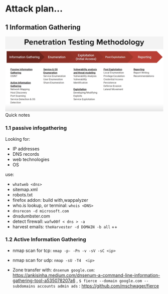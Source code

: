 # Attack plan...

## 1 Information Gathering

![alt text](/assets/pentesting_flow.png)
Quick notes

### 1.1 passive infogathering

Looking for:

- IP addresses
- DNS records
- web technologies
- OS

use:

- `whatweb <dns>`
- sitemap.xml
- robots.txt
- firefox addon: build with,wappalyzer
- who.is lookup, or terminal: `whois <DNS>`
- `dnsrecon -d microsoft.com`
- dnsdumbster.com
- detect firewall: `wafw00f < dns > -a`
- harvest emails: `theHarvester -d DOMAIN -b all` ++

### 1.2 Active Information Gathering

- nmap scan for tcp: `nmap -p- -Pn -v -sV -sC <ip>`
- nmap scan for udp: `nmap -sU -T4  <ip>`

- Zone transfer with: `dnsenum google.com`: https://ankisinha.medium.com/dnsenum-a-command-line-information-gathering-tool-a535078207a6 , `$ fierce --domain google.com --subdomains accounts admin ads` : https://github.com/mschwager/fierce
